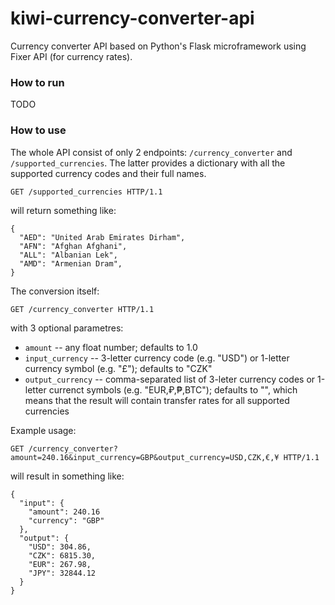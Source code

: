 # kiwi-currency-converter-api
Currency converter API based on Python's Flask microframework using Fixer API (for currency rates).


### How to run
TODO

### How to use
The whole API consist of only 2 endpoints: `/currency_converter` and `/supported_currencies`. The latter provides a dictionary with all the supported currency codes and their full names.

```
GET /supported_currencies HTTP/1.1
```
will return something like:
```
{
  "AED": "United Arab Emirates Dirham",
  "AFN": "Afghan Afghani",
  "ALL": "Albanian Lek",
  "AMD": "Armenian Dram",
}
```

The conversion itself:
```
GET /currency_converter HTTP/1.1
```
with 3 optional parametres:
* `amount` -- any float number; defaults to 1.0
* `input_currency` -- 3-letter currency code (e.g. "USD") or 1-letter currency symbol (e.g. "£"); defaults to "CZK"
* `output_currency` -- comma-separated list of 3-leter currency codes or 1-letter currenct symbols (e.g. "EUR,₽,₱,BTC"); defaults to "", which means that the result will contain transfer rates for all supported currencies

Example usage:
```
GET /currency_converter?amount=240.16&input_currency=GBP&output_currency=USD,CZK,€,¥ HTTP/1.1
```
will result in something like:
```
{
  "input": {
    "amount": 240.16
    "currency": "GBP"
  },
  "output": {
    "USD": 304.86,
    "CZK": 6815.30,
    "EUR": 267.98,
    "JPY": 32844.12
  }
}
```
